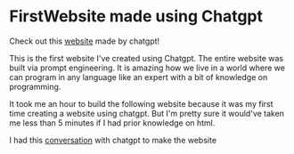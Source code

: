 # FirstWebsite made using Chatgpt
Check out this [website](https://juho-creator.github.io/FirstWebsite/) made by chatgpt!


This is the first website I've created using Chatgpt. The entire website was built via prompt engineering. 
It is amazing how we live in a world where we can program in any language like an expert with a bit of knowledge on programming.


It took me an hour to build the following website because it was my first time creating a website using chatgpt.
But I'm pretty sure it would've taken me less than 5 minutes if I had prior knowledge on html.


I had this [conversation](ConversationHistory.md) with chatgpt to make the website
